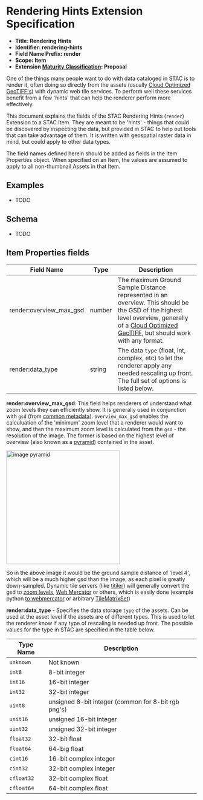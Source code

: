 # Rendering Hints Extension Specification

- **Title: Rendering Hints**
- **Identifier: rendering-hints**
- **Field Name Prefix: render**
- **Scope: Item**
- **Extension [Maturity Classification](../README.md#extension-maturity): Proposal**

One of the things many people want to do with data cataloged in STAC is to render it, often doing so directly
from the assets (usually [Cloud Optimized GeoTIFF's](http://cogeo.org)) with dynamic web tile services. To 
perform well these services benefit from a few 'hints' that can help the renderer perform more effectively. 

This document explains the fields of the STAC Rendering Hints (`render`) Extension to a STAC Item. They are meant
to be 'hints' - things that could be discovered by inspecting the data, but provided in STAC to help out tools
that can take advantage of them. It is written with geospatial raster data in mind, but could apply to other data types.

The field names defined herein should be added as fields in the Item Properties object. When specified on an Item, 
the values are assumed to apply to all non-thumbnail Assets in that Item. 

## Examples

- TODO

## Schema

- TODO

## Item Properties fields

| Field Name       | Type                     | Description |
| ---------------- | ------------------------ | ----------- |
| render:overview_max_gsd  | number | The maximum Ground Sample Distance represented in an overview. This should be the GSD of the highest level overview, generally of a [Cloud Optimized GeoTIFF](http://cogeo.org), but should work with any format. |
| render:data_type    | string | The data `type` (float, int, complex, etc) to let the renderer apply any needed rescaling up front. The full set of options is listed below. |

**render:overview_max_gsd**: This field helps renderers of understand what zoom levels they can efficiently show. It is 
generally used in conjunction with `gsd` (from [common metadata](https://github.com/radiantearth/stac-spec/blob/master/item-spec/common-metadata.md#instrument)). `overview_max_gsd` enables the calculuation of the 'minimum' zoom level that a renderer
would want to show, and then the maximum zoom level is calculated from the `gsd` - the resolution of the image. The former
is based on the highest level of overview (also known as a [pyramid](https://en.wikipedia.org/wiki/Pyramid_(image_processing)))
contained in the asset. 

<img src="https://user-images.githubusercontent.com/407017/90821250-75ce5280-e2e7-11ea-9008-6c073e083be0.png" alt="image pyramid" width="300">

So in the above image it would be the ground sample distance of 'level 4', which will be a much higher gsd than the image,
as each pixel is greatly down-sampled. Dynamic tile servers (like [titiler](https://github.com/developmentseed/titiler)) will
generally convert the gsd to [zoom 
levels](https://wiki.openstreetmap.org/wiki/Zoom_levels), [Web Mercator](https://en.wikipedia.org/wiki/Web_Mercator_projection) 
or others, which is easily done (example python [to webmercator](https://github.com/cogeotiff/rio-cogeo/blob/b9b57301c2b7a4be560c887176c282e68ca63c27/rio_cogeo/utils.py#L62-L66) or arbitrary [TileMatrixSet](https://github.com/cogeotiff/rio-tiler-crs/blob/834bcf3d39cdc555b3ce930439ab186d00fd5fc5/rio_tiler_crs/cogeo.py#L98-L105))

**render:data_type** - Specifies the data storage `type` of the assets. Can be used at the asset level if the assets are of
different types. This is used to let the renderer know if any type of rescaling is needed up front. The possible values
for the type in STAC are specified in the table below.

| Type Name | Description |
|-----------|-------------|
| `unknown` | Not known   |
| `int8`    | 8-bit integer  |
| `int16`   | 16-bit integer |
| `int32`   | 32-bit integer |
| `uint8`   | unsigned 8-bit integer (common for 8-bit rgb png's) |
| `unit16`  | unsigned 16-bit integer |
| `uint32`  | unsigned 32-bit integer |
| `float32` | 32-bit float |
| `float64` | 64-big float |
| `cint16`  | 16-bit complex integer |
| `cint32`  | 32-bit complex integer |
| `cfloat32` | 32-bit complex float |
| `cfloat64` | 64-bit complex float |
